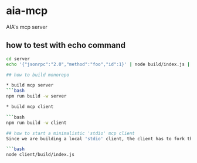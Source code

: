 # aia-mcp
AIA's mcp server

## how to test with echo command
```bash
cd server
echo '{"jsonrpc":"2.0","method":"foo","id":1}' | node build/index.js | jq .

## how to build monorepo

* build mcp server
```bash
npm run build -w server

* build mcp client

```bash
npm run build -w client

## how to start a minimalistic 'stdio' mcp client
Since we are building a local 'stdio' client, the client has to fork the mcp server

```bash
node client/build/index.js
